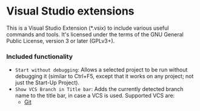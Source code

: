# Visual Studio extensions
This is a Visual Studio Extension (*.vsix) to include various useful commands and tools. It's licensed under the terms of the GNU General Public License, version 3 or later (GPLv3+).

### Included functionality
* `Start without debugging`: Allows a selected project to be run without debugging it (similar to Ctrl+F5, except that it works on any project; not just the Start-Up Project).
* `Show VCS Branch in Title bar`: Adds the currently detected branch name to the title bar, in case a VCS is used. Supported VCS are:
  * [Git](https://git-scm.com/)
